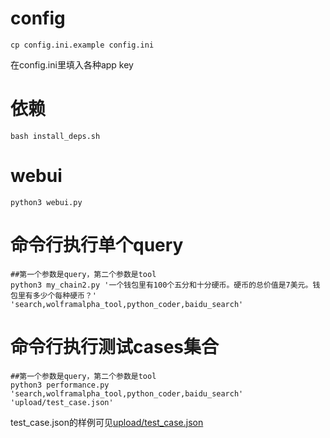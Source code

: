 # config
```
cp config.ini.example config.ini
```
在config.ini里填入各种app key

# 依赖
```
bash install_deps.sh
```

# webui
```
python3 webui.py
```

# 命令行执行单个query

```
##第一个参数是query，第二个参数是tool
python3 my_chain2.py '一个钱包里有100个五分和十分硬币。硬币的总价值是7美元。钱包里有多少个每种硬币？' 'search,wolframalpha_tool,python_coder,baidu_search'

```


# 命令行执行测试cases集合

```
##第一个参数是query，第二个参数是tool
python3 performance.py 'search,wolframalpha_tool,python_coder,baidu_search' 'upload/test_case.json'

```
test_case.json的样例可见[upload/test_case.json](upload/test_case.json)

